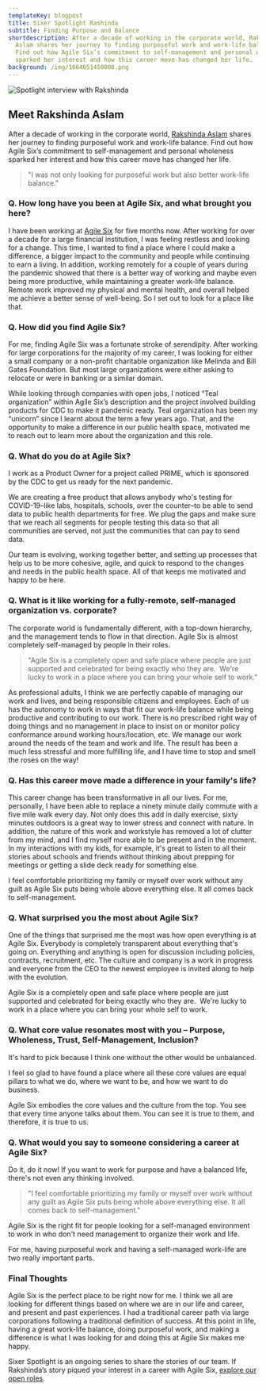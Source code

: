 ```yaml
---
templateKey: blogpost
title: Sixer Spotlight Rashinda
subtitle: Finding Purpose and Balance
shortdescription: After a decade of working in the corporate world, Rakshinda
  Aslam shares her journey to finding purposeful work and work-life balance.
  Find out how Agile Six’s commitment to self-management and personal wholeness
  sparked her interest and how this career move has changed her life.
background: /img/1664651450008.png
---
```

![Spotlight interview with Rakshinda](/img/player-example.png)

## Meet Rakshinda Aslam

After a decade of working in the corporate world, [Rakshinda Aslam](https://www.linkedin.com/in/rakshinda-aslam?miniProfileUrn=urn%3Ali%3Afs_miniProfile%3AACoAAAElhkUBlRARu8IdpG2TfVGaHkdmhSYa9Qg) shares her journey to finding purposeful work and work-life balance. Find out how Agile Six’s commitment to self-management and personal wholeness sparked her interest and how this career move has changed her life.

> "I was not only looking for purposeful work but also better work-life balance."

### **Q. How long have you been at Agile Six, and what brought you here?**  

I have been working at [Agile Six](https://agile6.com/) for five months now. After working for over a decade for a large financial institution, I was feeling restless and looking for a change. This time, I wanted to find a place where I could make a difference, a bigger impact to the community and people while continuing to earn a living. In addition, working remotely for a couple of years during the pandemic showed that there is a better way of working and maybe even being more productive, while maintaining a greater work-life balance. Remote work improved my physical and mental health, and overall helped me achieve a better sense of well-being. So I set out to look for a place like that. 

### **Q. How did you find Agile Six?**

For me, finding Agile Six was a fortunate stroke of serendipity. After working for large corporations for the majority of my career, I was looking for either a small company or a non-profit charitable organization like Melinda and Bill Gates Foundation. But most large organizations were either asking to relocate or were in banking or a similar domain. 

While looking through companies with open jobs, I noticed “Teal organization” within Agile Six’s description and the project involved building products for CDC to make it pandemic ready. Teal organization has been my “unicorn” since I learnt about the term a few years ago. That, and the opportunity to make a difference in our public health space, motivated me to reach out to learn more about the organization and this role.

### **Q. What do you do at Agile Six?**

I work as a Product Owner for a project called PRIME, which is sponsored by the CDC to get us ready for the next pandemic.

We are creating a free product that allows anybody who's testing for COVID-19–like labs, hospitals, schools, over the counter–to be able to send data to public health departments for free. We plug the gaps and make sure that we reach all segments for people testing this data so that all communities are served, not just the communities that can pay to send data.

Our team is evolving, working together better, and setting up processes that help us to be more cohesive, agile, and quick to respond to the changes and needs in the public health space. All of that keeps me motivated and happy to be here.

### **Q. What is it like working for a fully-remote, self-managed organization vs. corporate?**

The corporate world is fundamentally different, with a top-down hierarchy, and the management tends to flow in that direction. Agile Six is almost completely self-managed by people in their roles.

> "Agile Six is a completely open and safe place where people are just supported and celebrated for being exactly who they are.  We're lucky to work in a place where you can bring your whole self to work."

As professional adults, I think we are perfectly capable of managing our work and lives, and being responsible citizens and employees. Each of us has the autonomy to work in ways that fit our work-life balance while being productive and contributing to our work. There is no prescribed right way of doing things and no management in place to insist on or monitor policy conformance around working hours/location, etc. We manage our work around the needs of the team and work and life. The result has been a much less stressful and more fulfilling life, and I have time to stop and smell the roses on the way!

### **Q. Has this career move made a difference in your family's life?**

This career change has been transformative in all our lives. For me, personally, I have been able to replace a ninety minute daily commute with a five mile walk every day. Not only does this add in daily exercise, sixty minutes outdoors is a great way to lower stress and connect with nature. In addition, the nature of this work and workstyle has removed a lot of clutter from my mind, and I find myself more able to be present and in the moment. In my interactions with my kids, for example, it's great to listen to all their stories about schools and friends without thinking about prepping for meetings or getting a slide deck ready for something else.

I feel comfortable prioritizing my family or myself over work without any guilt as Agile Six puts being whole above everything else. It all comes back to self-management.

### **Q. What surprised you the most about Agile Six?**

One of the things that surprised me the most was how open everything is at Agile Six. Everybody is completely transparent about everything that's going on. Everything and anything is open for discussion including policies, contracts, recruitment, etc. The culture and company is a work in progress and everyone from the CEO to the newest employee is invited along to help with the evolution.

Agile Six is a completely open and safe place where people are just supported and celebrated for being exactly who they are.  We're lucky to work in a place where you can bring your whole self to work.

### **Q. What core value resonates most with you – Purpose, Wholeness, Trust, Self-Management, Inclusion?**

It's hard to pick because I think one without the other would be unbalanced.

I feel so glad to have found a place where all these core values are equal pillars to what we do, where we want to be, and how we want to do business.

Agile Six embodies the core values and the culture from the top. You see that every time anyone talks about them. You can see it is true to them, and therefore, it is true to us.

### **Q. What would you say to someone considering a career at Agile Six?** 

Do it, do it now! If you want to work for purpose and have a balanced life, there's not even any thinking involved.

> "I feel comfortable prioritizing my family or myself over work without any guilt as Agile Six puts being whole above everything else. It all comes back to self-management."

Agile Six is the right fit for people looking for a self-managed environment to work in who don't need management to organize their work and life.

For me, having purposeful work and having a self-managed work-life are two really important parts. 

### **Final Thoughts** 

Agile Six is the perfect place to be right now for me. I think we all are looking for different things based on where we are in our life and career, and present and past experiences. I had a traditional career path via large corporations following a traditional definition of success. At this point in life, having a great work-life balance, doing purposeful work, and making a difference is what I was looking for and doing this at Agile Six makes me happy. 

Sixer Spotlight is an ongoing series to share the stories of our team. If Rakshinda’s story piqued your interest in a career with Agile Six, [explore our open roles](https://boards.greenhouse.io/agilesix).